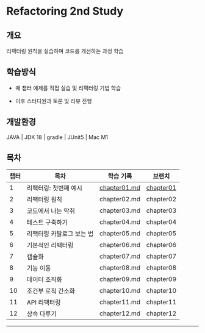 # Refactoring 2nd Study
## 개요
리팩터링 원칙을 실습하며 코드를 개선하는 과정 학습

## 학습방식
- 매 챕터 예제를 직접 실습 및 리팩터링 기법 학습

- 이후 스터디원과 토론 및 리뷰 진행

## 개발환경
JAVA
| JDK 18
| gradle
| JUnit5
| Mac M1

## 목차

| 챕터 |                          목차                                                            | 학습 기록                                                                                                                                        | 브랜치                                                                                  |
|----|--------------------------------------------------------------------------------------------|----------------------------------------------------------------------------------------------------------------------------------------------|------------------------------------------------------------------------------------------|
| 1  | 리팩터링: 첫번째 예시 |[chapter01.md]() | [chapter01](https://github.com/young0264/refactoring-2nd-edition/tree/chapter1) |
| 2  | 리팩터링 원칙                                                                                    | chapter02.md                                                                                                                                      | chapter02                                                                                   |
| 3  | 코드에서 나는 악취                                                                                 | chapter03.md                                                                                                                                      | chapter03                                                                                   |
| 4  | 테스트 구축하기                                                                                   | chapter04.md                                                                                                                                      | chapter04                                                                                   |
| 5  | 리팩터링 카탈로그 보는 법                                                                             | chapter05.md                                                                                                                                      | chapter05                                                                                   |
| 6  | 기본적인 리팩터링                                                                                  | chapter06.md                                                                                                                                      | chapter06                                                                                   |
| 7  | 캡슐화                                                                                        | chapter07.md                                                                                                                                      | chapter07                                                                                   |
| 8  | 기능 이동                                                                                      | chapter08.md                                                                                                                                      | chapter08                                                                                   |
| 9  | 데이터 조직화                                                                                    | chapter09.md                                                                                                                                      | chapter09                                                                                   |
| 10 | 조건부 로직 간소화                                                                                 | chapter10.md                                                                                                                                      | chapter10                                                                                   |
| 11 | API 리팩터링                                                                                   | chapter11.md                                                                                                                                      | chapter11                                                                                   |
| 12 | 상속 다루기                                                                                     | chapter12.md                                                                                                                                      | chapter12                                                                                   |

---
